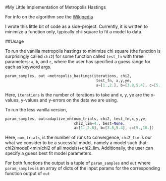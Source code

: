 #My Little Implementation of Metropolis Hastings

For info on the algorithm see the [Wikipedia](https://en.wikipedia.org/wiki/Metropolis%E2%80%93Hastings_algorithm)

I wrote this little bit of code as a side-project.  Currently, it is written to 
minimize a function only, typically chi-square to fit a model to data.

##Usage

To run the vanilla metropolis hastings to minimize chi square (the function is 
surprisingly called `chi2`) for some function called `test_fn` with three 
parameters: `a`, `b`, and `c`, where the user has specified a guess range for 
each as keyword args.  

```python
param_samples, out =metropolis_hastings(iterations, chi2, 
                                         test_fn, x,y,ye, 
                                         a=[1.,2.], b=[3.8,5.4], c=[5.,8.])
```

Here, `iterations` is the number of iterations to take and x, y, ye are the x-values,
y-values and y-errors on the data we are using.

To run the less vanilla version, 

```python
param_samples, out=adaptive_mh(num_trials, chi2, test_fn,x,y,ye, 
                               chi2_lim=4., best=None, 
                               a=[1.,2.8], b=[3.8,5.4], c=[5.,10.])
```

Here, `num_trials`, is the number of runs to convergence, `chi2_lim` is our what we consider to be a sucessful model, namely a model such that: chi2(model)<min(chi2 of all models)+chi2_lim.  Additionally, the user can specify a guess best fit model parameters.

For both functions the output is a tuple of `param_samples` and `out` where `param_samples` is an array of dicts of the input params for the corresponding function output of `out`
